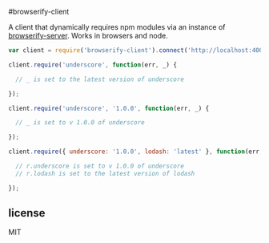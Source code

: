#browserify-client

A client that dynamically requires npm modules via an instance of
[browserify-server](https://github.com/featurist/browserify-server). Works in
browsers and node.

```JavaScript
var client = require('browserify-client').connect('http://localhost:4000');

client.require('underscore', function(err, _) {

  // _ is set to the latest version of underscore

});

client.require('underscore', '1.0.0', function(err, _) {

  // _ is set to v 1.0.0 of underscore

});

client.require({ underscore: '1.0.0', lodash: 'latest' }, function(err, r) {

  // r.underscore is set to v 1.0.0 of underscore
  // r.lodash is set to the latest version of lodash

});

```

## license

MIT

